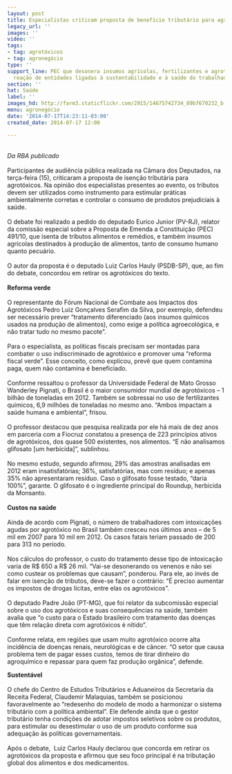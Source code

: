 ```yaml
---
layout: post
title: Especialistas criticam proposta de benefício tributário para agrotóxicos
legacy_url: ''
images: ''
video: ''
tags:
- tag: agrotóxicos
- tag: agronegócio
type: ''
support_line: PEC que desonera insumos agrícolas, fertilizantes e agrotóxicos provoca
  reação de entidades ligadas à sustentabilidade e à saúde do trabalhador.
section: ''
hat: Saúde
label: ''
images_hd: http://farm3.staticflickr.com/2915/14675742734_89b7670232_b.jpg
menu: agronegócio
date: '2014-07-17T14:23:11-03:00'
created_date: 2014-07-17 12:00

---
```

<p><br />
<em>Da RBA publicado</em><br />
<br />
Participantes de audi&ecirc;ncia p&uacute;blica realizada na C&acirc;mara dos Deputados, na ter&ccedil;a-feira (15), criticaram a proposta de isen&ccedil;&atilde;o tribut&aacute;ria para agrot&oacute;xicos. Na opini&atilde;o dos especialistas presentes ao evento, os tributos devem ser utilizados como instrumento para estimular pr&aacute;ticas ambientalmente corretas e controlar o consumo de produtos prejudiciais &agrave; sa&uacute;de.<br />
<br />
O debate foi realizado a pedido do deputado Eurico Junior (PV-RJ), relator da comiss&atilde;o especial sobre a Proposta de Emenda a Constitui&ccedil;&atilde;o (PEC) 491/10, que isenta de tributos alimentos e rem&eacute;dios, e tamb&eacute;m insumos agr&iacute;colas destinados &agrave; produ&ccedil;&atilde;o de alimentos, tanto de consumo humano quanto pecu&aacute;rio.<br />
<br />
O autor da proposta &eacute; o deputado Luiz Carlos Hauly (PSDB-SP), que, ao fim do debate, concordou em retirar os agrot&oacute;xicos do texto.<br />
<br />
<strong>Reforma verde</strong><br />
<br />
O representante do F&oacute;rum Nacional de Combate aos Impactos dos Agrot&oacute;xicos Pedro Luiz Gon&ccedil;alves Serafim da Silva, por exemplo, defendeu ser necess&aacute;rio prever &ldquo;tratamento diferenciado (aos insumos qu&iacute;micos usados na produ&ccedil;&atilde;o de alimentos), como exige a pol&iacute;tica agroecol&oacute;gica, e n&atilde;o tratar tudo no mesmo pacote&rdquo;.<br />
<br />
Para o especialista, as pol&iacute;ticas fiscais precisam ser montadas para combater o uso indiscriminado de agrot&oacute;xico e promover uma &ldquo;reforma fiscal verde&rdquo;. Esse conceito, como explicou, prev&ecirc; que quem contamina paga, quem n&atilde;o contamina &eacute; beneficiado.<br />
<br />
Conforme ressaltou o professor da Universidade Federal de Mato Grosso Wanderley Pignati, o Brasil &eacute; o maior consumidor mundial de agrot&oacute;xicos &ndash; 1 bilh&atilde;o de toneladas em 2012. Tamb&eacute;m se sobressai no uso de fertilizantes qu&iacute;micos, 6,9 milh&otilde;es de toneladas no mesmo ano. &ldquo;Ambos impactam a sa&uacute;de humana e ambiental&rdquo;, frisou.<br />
<br />
O professor destacou que pesquisa realizada por ele h&aacute; mais de dez anos em parceria com a Fiocruz constatou a presen&ccedil;a de 223 princ&iacute;pios ativos de agrot&oacute;xicos, dos quase 500 existentes, nos alimentos. &ldquo;E n&atilde;o analisamos glifosato [um herbicida]&rdquo;, sublinhou.<br />
<br />
No mesmo estudo, segundo afirmou, 29% das amostras analisadas em 2012 eram insatisfat&oacute;rias; 36%, satisfat&oacute;rias, mas com res&iacute;duo; e apenas 35% n&atilde;o apresentaram res&iacute;duo. Caso o glifosato fosse testado, &ldquo;daria 100%&rdquo;, garante. O glifosato &eacute; o ingrediente principal do Roundup, herbicida da Monsanto.<br />
<br />
<strong>Custos na sa&uacute;de</strong><br />
<br />
Ainda de acordo com Pignati, o n&uacute;mero de trabalhadores com intoxica&ccedil;&otilde;es agudas por agrot&oacute;xico no Brasil tamb&eacute;m cresceu nos &uacute;ltimos anos &ndash; de 5 mil em 2007 para 10 mil em 2012. Os casos fatais teriam passado de 200 para 313 no per&iacute;odo.<br />
<br />
Nos c&aacute;lculos do professor, o custo do tratamento desse tipo de intoxica&ccedil;&atilde;o varia de R$ 650 a R$ 26 mil. &ldquo;Vai-se desonerando os venenos e n&atilde;o sei como custear os problemas que causam&rdquo;, ponderou. Para ele, ao inv&eacute;s de falar em isen&ccedil;&atilde;o de tributos, deve-se fazer o contr&aacute;rio: &ldquo;&Eacute; preciso aumentar os impostos de drogas l&iacute;citas, entre elas os agrot&oacute;xicos&rdquo;.<br />
<br />
O deputado Padre Jo&atilde;o (PT-MG), que foi relator da subcomiss&atilde;o especial sobre o uso dos agrot&oacute;xicos e suas consequ&ecirc;ncias na sa&uacute;de, tamb&eacute;m avalia que &ldquo;o custo para o Estado brasileiro com tratamento das doen&ccedil;as que t&ecirc;m rela&ccedil;&atilde;o direta com agrot&oacute;xicos &eacute; n&iacute;tido&rdquo;.<br />
<br />
Conforme relata, em regi&otilde;es que usam muito agrot&oacute;xico ocorre alta incid&ecirc;ncia de doen&ccedil;as renais, neurol&oacute;gicas e de c&acirc;ncer. &ldquo;O setor que causa problema tem de pagar esses custos, temos de tirar dinheiro do agroqu&iacute;mico e repassar para quem faz produ&ccedil;&atilde;o org&acirc;nica&rdquo;, defende.</p>

<p><strong>Sustent&aacute;vel</strong><br />
<br />
O chefe do Centro de Estudos Tribut&aacute;rios e Aduaneiros da Secretaria da Receita Federal, Claudemir Malaquias, tamb&eacute;m se posicionou favoravelmente ao &ldquo;redesenho do modelo de modo a harmonizar o sistema tribut&aacute;rio com a pol&iacute;tica ambiental&rdquo;. Ele defende ainda que o gestor tribut&aacute;rio tenha condi&ccedil;&otilde;es de adotar impostos seletivos sobre os produtos, para estimular ou desestimular o uso de um produto conforme sua adequa&ccedil;&atilde;o &agrave;s pol&iacute;ticas governamentais.<br />
<br />
Ap&oacute;s o debate, &nbsp;Luiz Carlos Hauly declarou que concorda em retirar os agrot&oacute;xicos da proposta e afirmou que seu foco principal &eacute; na tributa&ccedil;&atilde;o global dos alimentos e dos medicamentos.</p>

<p>&nbsp;</p>
